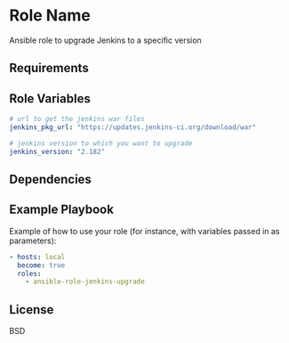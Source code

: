 Role Name
=========

Ansible role to upgrade Jenkins to a specific version

Requirements
------------

Role Variables
--------------

```yaml
# url to get the jenkins war files
jenkins_pkg_url: "https://updates.jenkins-ci.org/download/war"

# jenkins version to which you want to upgrade
jenkins_version: "2.182"
```

Dependencies
------------
Example Playbook
----------------

Example of how to use your role (for instance, with variables passed in as parameters):
```yaml
- hosts: local
  become: true
  roles:
    - ansible-role-jenkins-upgrade
```
License
-------

BSD

